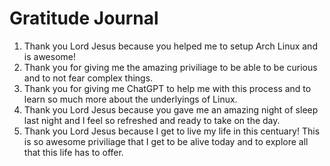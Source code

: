 # Gratitude Journal

1. Thank you Lord Jesus because you helped me to setup Arch Linux and is awesome!
2. Thank you for giving me the amazing priviliage to be able to be curious and to not fear complex things.
3. Thank you for giving me ChatGPT to help me with this process and to learn so much more about the underlyings of Linux.
4. Thank you Lord Jesus because you gave me an amazing night of sleep last night and I feel so refreshed and ready to take on the day.
5. Thank you Lord Jesus because I get to live my life in this centuary! This is so awesome priviliage that I get to be alive today and to explore all that this life has to offer.
